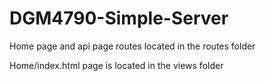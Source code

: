# DGM4790-Simple-Server

Home page and api page routes located in the routes folder

Home/index.html page is located in the views folder